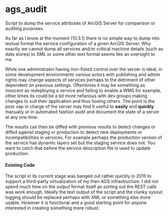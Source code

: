 # ags_audit
Script to dump the service attributes of ArcGIS Server for comparison or auditing purposes.

As far as I know at the moment (10.3.1) there is no simple way to dump into textual format the service configuration of a given ArcGIS Server.  Why exactly we cannot dump all services and/or critical machine details (such as data stores) to XML or some other text format seems like an oversight to me.

While one administrator having iron-fisted control over the server is ideal, in some development environments various actors with publishing and admin rights may change aspects of services perhaps to the detriment of other dependent on previous settings.  Oftentimes it may be something as innocent as redeploying a service and failing to enable a WMS for example, other times its could be a bit more nefarious with dev groups making changes to suit their application and thus hosing others.  The point is the poor sap in charge of the server may find it useful to **easily** and **quickly** manually or in automated fashion audit and document the state of a server at any one time. 

The results can then be diffed with previous results to detect changes or diffed against staging or production to detect new deployments or incompatibilities in services.  For example perhaps the production version of the service has dynamic layers set but the staging service does not.  You want to catch that before the service description file is used to update production.

#### Existing Code
The script in its current stage was banged out rather quickly in 2015 to support a third-party virtualization of my then AGS infrastructure.  I did not spend much time on the output format itself as sorting out the REST calls was work enough.  Ideally the text output of the script and the clunky sysout logging should be replaced perhaps with XML or something else more usable.  However it is functional and a good starting point for anyone interested in creating something more robust.
